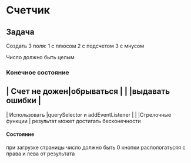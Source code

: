 # Счетчик 

## Задача 
Создать  3 поля:
1 с плюсом 
2 с подсчетом
3 с мнусом

Число должно быть целым

### Конечное состояние
| Счет не дожен|обрываться                      |
|              |выдавать ошибки                  |
--------------------------------------------------
| Использовать |querySelector и addEventListener |
|              |Стрелочные функции               |
 результат может достигать бесконечности

#### Состояние

 при загрузке страницы число должно быть 0
 кнопки распологатьсяя с права и лева от результата

